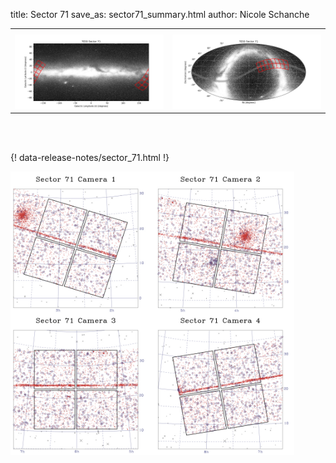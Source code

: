 title: Sector 71
save_as: sector71_summary.html
author: Nicole Schanche


<table>
  <tr>
    <th colspan="2" ></th>
  </tr>
  <tr>
    <td width="50%" style = "text-align: center;">
          <img class="img-responsive" style="max-width:100%;" src="images/sector-plots/tess_galactic_sector_071.png"> 
    </td>
    <td width="50%" style = "text-align: center;">
          <img class="img-responsive" style="max-width:100%;" src="images/sector-plots/tess_icrs_sector_071.png">
    </td>
  </tr>
</table>
<br></br>





{! data-release-notes/sector_71.html !}

<img class="img-responsive" style="max-width:90%;" src="images/sector-plots/sector-plots.071.jpeg">